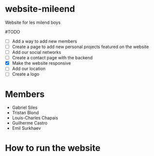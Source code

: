 # website-mileend
Website for les milend boys

#TODO
- [ ] Add a way to add new members
- [ ] Create a page to add new personal projects featured on the website
- [ ] Add our social networks
- [ ] Create a contact page with the backend
- [x] Make the website responsive
- [ ] Add our location
- [ ] Create a logo

# Members
- Gabriel Siles
- Tristan Blond
- Louis-Charles Chapais
- Guilherme Castro
- Emil Surkhaev


# How to run the website


